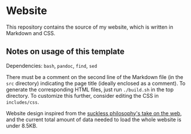# Website

This repository contains the source of my website, which is written in Markdown and CSS.

## Notes on usage of this template

Dependencies: `bash`, `pandoc`, `find`, `sed`

There must be a comment on the second line of the Markdown file (in the `src` directory) indicating the page title (ideally enclosed as a comment). To generate the corresponding HTML files, just run `./build.sh` in the top directory. To customize this further, consider editing the CSS in `includes/css`.

Website design inspired from the [suckless philosophy's take on the web](https://suckless.org/sucks/web/), and the current total amount of data needed to load the whole website is under 8.5KB.
